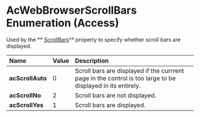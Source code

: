 
# AcWebBrowserScrollBars Enumeration (Access)

Used by the  ** [ScrollBars](7f886ed1-32d1-5f0c-022f-e310046f75e0.md)** property to specify whether scroll bars are displayed.



|**Name**|**Value**|**Description**|
|:-----|:-----|:-----|
| **acScrollAuto**|0|Scroll bars are displayed if the currrent page in the control is too large to be displayed in its entirely.|
| **acScrollNo**|2|Scroll bars are not displayed.|
| **acScrollYes**|1|Scroll bars are displayed.|
